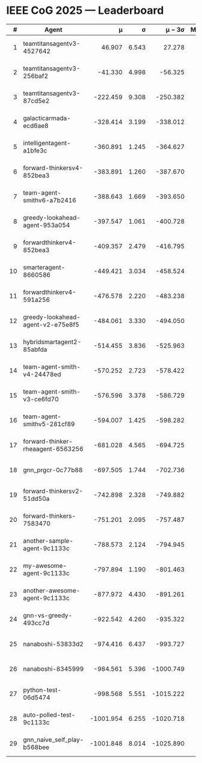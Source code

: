# IEEE CoG 2025 — Leaderboard

| # | Agent | μ | σ | μ − 3σ | Matches | Updated |
|---:|---|---:|---:|---:|---:|---|
| 1 | teamtitansagentv3-4527642 | 46.907 | 6.543 | 27.278 | 22390 | 2025-08-25 16:08 |
| 2 | teamtitansagentv3-256baf2 | -41.330 | 4.998 | -56.325 | 22696 | 2025-08-25 16:08 |
| 3 | teamtitansagentv3-87cd5e2 | -222.459 | 9.308 | -250.382 | 23246 | 2025-08-25 16:08 |
| 4 | galacticarmada-ecd6ae8 | -328.414 | 3.199 | -338.012 | 20940 | 2025-08-25 16:08 |
| 5 | intelligentagent-a1bfe3c | -360.891 | 1.245 | -364.627 | 19197 | 2025-08-25 16:08 |
| 6 | forward-thinkersv4-852bea3 | -383.891 | 1.260 | -387.670 | 18578 | 2025-08-25 16:08 |
| 7 | team-agent-smithv6-a7b2416 | -388.643 | 1.669 | -393.650 | 22360 | 2025-08-25 16:08 |
| 8 | greedy-lookahead-agent-953a054 | -397.547 | 1.061 | -400.728 | 20646 | 2025-08-25 16:08 |
| 9 | forwardthinkerv4-852bea3 | -409.357 | 2.479 | -416.795 | 19016 | 2025-08-25 16:08 |
| 10 | smarteragent-8660586 | -449.421 | 3.034 | -458.524 | 19054 | 2025-08-25 16:08 |
| 11 | forwardthinkerv4-591a256 | -476.578 | 2.220 | -483.238 | 18341 | 2025-08-25 16:08 |
| 12 | greedy-lookahead-agent-v2-e75e8f5 | -484.061 | 3.330 | -494.050 | 22926 | 2025-08-25 16:08 |
| 13 | hybridsmartagent2-85abfda | -514.455 | 3.836 | -525.963 | 18838 | 2025-08-25 16:08 |
| 14 | team-agent-smith-v4-24478ed | -570.252 | 2.723 | -578.422 | 22356 | 2025-08-25 16:08 |
| 15 | team-agent-smith-v3-ce6fd70 | -576.596 | 3.378 | -586.729 | 23036 | 2025-08-25 16:08 |
| 16 | team-agent-smithv5-281cf89 | -594.007 | 1.425 | -598.282 | 21580 | 2025-08-25 16:08 |
| 17 | forward-thinker-rheaagent-6563256 | -681.028 | 4.565 | -694.725 | 20884 | 2025-08-25 16:08 |
| 18 | gnn_prgcr-0c77b88 | -697.505 | 1.744 | -702.736 | 19800 | 2025-08-25 16:08 |
| 19 | forward-thinkersv2-51dd50a | -742.898 | 2.328 | -749.882 | 21764 | 2025-08-25 16:08 |
| 20 | forward-thinkers-7583470 | -751.201 | 2.095 | -757.487 | 20460 | 2025-08-25 16:08 |
| 21 | another-sample-agent-9c1133c | -788.573 | 2.124 | -794.945 | 22460 | 2025-08-25 16:08 |
| 22 | my-awesome-agent-9c1133c | -797.894 | 1.190 | -801.463 | 22920 | 2025-08-25 16:08 |
| 23 | another-awesome-agent-9c1133c | -877.972 | 4.430 | -891.261 | 24200 | 2025-08-25 16:08 |
| 24 | gnn-vs-greedy-493cc7d | -922.542 | 4.260 | -935.322 | 17520 | 2025-08-25 16:08 |
| 25 | nanaboshi-53833d2 | -974.416 | 6.437 | -993.727 | 17420 | 2025-08-25 16:08 |
| 26 | nanaboshi-8345999 | -984.561 | 5.396 | -1000.749 | 18190 | 2025-08-25 16:08 |
| 27 | python-test-06d5474 | -998.568 | 5.551 | -1015.222 | 18070 | 2025-08-25 16:08 |
| 28 | auto-polled-test-9c1133c | -1001.954 | 6.255 | -1020.718 | 23380 | 2025-08-25 16:08 |
| 29 | gnn_naive_self_play-b568bee | -1001.848 | 8.014 | -1025.890 | 18200 | 2025-08-25 16:08 |
